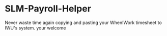 # SLM-Payroll-Helper
Never waste time again copying and pasting your WhenIWork timesheet to IWU's system. your welcome
